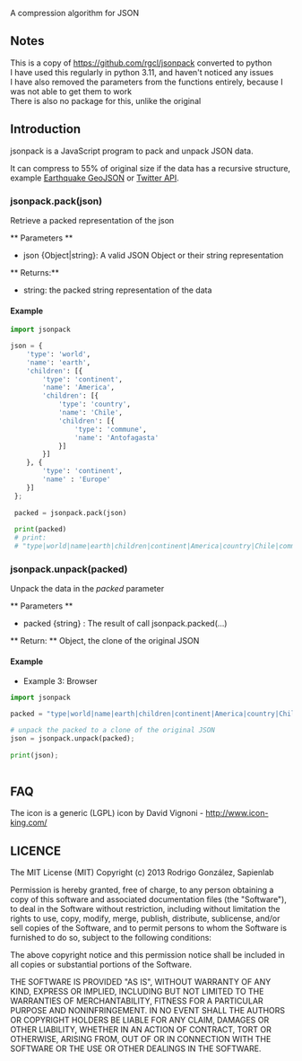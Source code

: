 
A compression algorithm for JSON

## Notes

This is a copy of https://github.com/rgcl/jsonpack converted to python   
I have used this regularly in python 3.11, and haven't noticed any issues   
I have also removed the parameters from the functions entirely, because I was not able to get them to work   
There is also no package for this, unlike the original

## Introduction

jsonpack is a JavaScript program to pack and unpack JSON data.

It can compress to 55% of original size if the data has a recursive structure, example 
[Earthquake GeoJSON](http://earthquake.usgs.gov/earthquakes/feed/geojson/2.5/month) or 
[Twitter API](http://search.twitter.com/search.json?q=Twitter%20API&result_type=mixed). 

### jsonpack.pack(json)
Retrieve a packed representation of the json

** Parameters **

* json {Object|string}: A valid JSON Object or their string representation

** Returns:** 

* string: the packed string representation of the data


#### Example

```python
import jsonpack

json = {
 	'type': 'world',
 	'name': 'earth',
 	'children': [{
 		'type': 'continent',
 		'name': 'America',
 		'children': [{
 			'type': 'country',
 			'name': 'Chile',
 			'children': [{
 				'type': 'commune',
 				'name': 'Antofagasta'
 			}]
 		}]
 	}, {
 		'type': 'continent',
 		'name' : 'Europe'
 	}]
 };
 	
 packed = jsonpack.pack(json)
 
 print(packed)
 # print:
 # "type|world|name|earth|children|continent|America|country|Chile|commune|Antofagasta|Europe^^^$0|1|2|3|4|@$0|5|2|6|4|@$0|7|2|8|4|@$0|9|2|A]]]]]|$0|5|2|B]]]"

```

### jsonpack.unpack(packed)

Unpack the data in the *packed* parameter

** Parameters **

* packed {string} : The result of call jsonpack.packed(...)

** Return: ** Object, the clone of the original JSON

#### Example

* Example 3: Browser

```python
import jsonpack

packed = "type|world|name|earth|children|continent|America|country|Chile|commune|Antofagasta|Europe^^^$0|1|2|3|4|@$0|5|2|6|4|@$0|7|2|8|4|@$0|9|2|A]]]]]|$0|5|2|B]]]" 

# unpack the packed to a clone of the original JSON 	
json = jsonpack.unpack(packed);
 
print(json);
 
```

## FAQ

The icon is a generic (LGPL) icon by David Vignoni - http://www.icon-king.com/

## LICENCE

The MIT License (MIT)
Copyright (c) 2013 Rodrigo González, Sapienlab

Permission is hereby granted, free of charge, to any person obtaining a copy of this software and associated documentation files (the "Software"), to deal in the Software without restriction, including without limitation the rights to use, copy, modify, merge, publish, distribute, sublicense, and/or sell copies of the Software, and to permit persons to whom the Software is furnished to do so, subject to the following conditions:

The above copyright notice and this permission notice shall be included in all copies or substantial portions of the Software.

THE SOFTWARE IS PROVIDED "AS IS", WITHOUT WARRANTY OF ANY KIND, EXPRESS OR IMPLIED, INCLUDING BUT NOT LIMITED TO THE WARRANTIES OF MERCHANTABILITY, FITNESS FOR A PARTICULAR PURPOSE AND NONINFRINGEMENT. IN NO EVENT SHALL THE AUTHORS OR COPYRIGHT HOLDERS BE LIABLE FOR ANY CLAIM, DAMAGES OR OTHER LIABILITY, WHETHER IN AN ACTION OF CONTRACT, TORT OR OTHERWISE, ARISING FROM, OUT OF OR IN CONNECTION WITH THE SOFTWARE OR THE USE OR OTHER DEALINGS IN THE SOFTWARE.

[cpm]: https://github.org/kriszyp/cpm
[volo]: http://volojs.org/
[npm]: http://npmjs.org/
[download]: https://github.com/sapienlab/jsonpack/archive/master.zip
